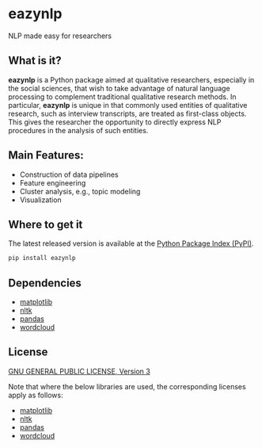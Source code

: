 # eazynlp
NLP made easy for researchers

## What is it?

**eazynlp** is a Python package aimed at qualitative researchers, especially in the social sciences, that wish to take advantage of natural language processing to complement traditional qualitative research methods. 
In particular, **eazynlp** is unique in that commonly used entities of qualitative research, such as interview transcripts, are treated as first-class objects.
This gives the researcher the opportunity to directly express NLP procedures in the analysis of such entities.

## Main Features:
  - Construction of data pipelines
  - Feature engineering
  - Cluster analysis, e.g., topic modeling
  - Visualization

## Where to get it
The latest released version is available at the [Python
Package Index (PyPI)](https://pypi.org/project/eazynlp).

```sh
pip install eazynlp
```

## Dependencies
  - [matplotlib](https://matplotlib.org/)
  - [nltk](https://www.nltk.org/)
  - [pandas](https://pandas.pydata.org/)
  - [wordcloud](https://amueller.github.io/word_cloud/)

## License
[GNU GENERAL PUBLIC LICENSE, Version 3](LICENSE)

Note that where the below libraries are used, the corresponding licenses apply as follows:
  - [matplotlib](https://github.com/matplotlib/matplotlib/blob/master/LICENSE/LICENSE)
  - [nltk](https://github.com/nltk/nltk/blob/develop/LICENSE.txt)
  - [pandas](https://github.com/pandas-dev/pandas/blob/master/LICENSE)
  - [wordcloud](https://github.com/amueller/word_cloud/blob/master/LICENSE)